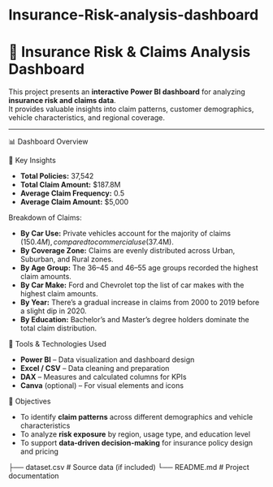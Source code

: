 # Insurance-Risk-analysis-dashboard
# 🧮 Insurance Risk & Claims Analysis Dashboard

This project presents an **interactive Power BI dashboard** for analyzing **insurance risk and claims data**.  
It provides valuable insights into claim patterns, customer demographics, vehicle characteristics, and regional coverage.

---

📊 Dashboard Overview

🧠 Key Insights

- **Total Policies:** 37,542  
- **Total Claim Amount:** $187.8M  
- **Average Claim Frequency:** 0.5  
- **Average Claim Amount:** $5,000  

 Breakdown of Claims:
- **By Car Use:** Private vehicles account for the majority of claims ($150.4M), compared to commercial use ($37.4M).  
- **By Coverage Zone:** Claims are evenly distributed across Urban, Suburban, and Rural zones.  
- **By Age Group:** The 36–45 and 46–55 age groups recorded the highest claim amounts.  
- **By Car Make:** Ford and Chevrolet top the list of car makes with the highest claim amounts.  
- **By Year:** There’s a gradual increase in claims from 2000 to 2019 before a slight dip in 2020.  
- **By Education:** Bachelor’s and Master’s degree holders dominate the total claim distribution.

 🧰 Tools & Technologies Used

- **Power BI** – Data visualization and dashboard design  
- **Excel / CSV** – Data cleaning and preparation  
- **DAX** – Measures and calculated columns for KPIs  
- **Canva** (optional) – For visual elements and icons  

 🎯 Objectives

- To identify **claim patterns** across different demographics and vehicle characteristics  
- To analyze **risk exposure** by region, usage type, and education level  
- To support **data-driven decision-making** for insurance policy design and pricing  


├── dataset.csv                       # Source data (if included)
└── README.md                         # Project documentation
